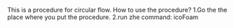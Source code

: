 This is a procedure for circular flow.   How to use the procedure? 1.Go the the place where you put the procedure.
            2.run zhe command:
                             icoFoam
